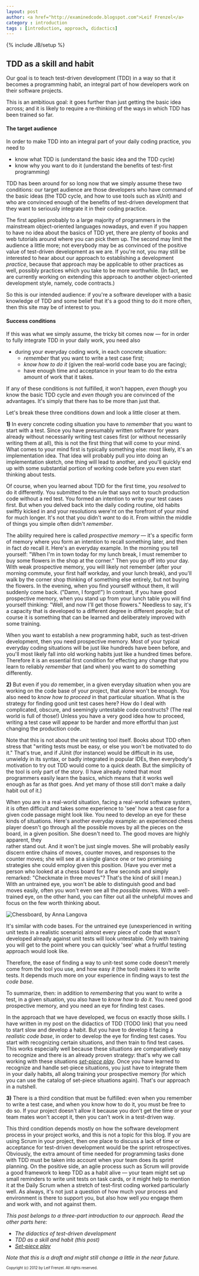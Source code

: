 ```yaml
---
layout: post
author: <a href="http://examinedcode.blogspot.com">Leif Frenzel</a>
category : introduction
tags : [introduction, approach, didactics]
---
```

{% include JB/setup %}

## TDD as a skill and habit

Our goal is to teach test-driven development (TDD) in a way so that it becomes
a programming habit, an integral part of how developers work on their software
projects.

This is an ambitious goal: it goes further than just getting the basic idea
across; and it is likely to require a re-thinking of the ways in which TDD
has been trained so far.


#### The target audience

In order to make TDD into an integral part of your daily coding practice, you
need to

* know what TDD is (understand the basic idea and the TDD cycle)
* know why you want to do it (understand the benefits of test-first programming)

TDD has been around for so long now that we simply assume these two conditions:
our target audience are those developers who have command of the basic ideas
(the TDD cycle, and how to use tools such as xUnit) and who are convinced 
enough of the benefits of test-driven development that they want to seriously
integrate it in their coding practice. 

The first applies probably to a large majority of programmers in the mainstream
object-oriented languages nowadays, and even if you happen to have no idea
about the basics of TDD yet, there are plenty of books and web tutorials around
where you can pick them up. The second may limit the audience a little more; 
not everybody may be as convinced of the positive value of test-driven
development as we are. If you're not, you may still be interested to hear
about our approach to establishing a development _practice_, because that 
approach may be applicable to other practices as well, possibly practices which
you take to be more worthwhile. (In fact, we are currently working on extending
this approach to another object-oriented development style, namely, code 
contracts.) 

So this is our intended audience: if you're a software developer with a basic
knowledge of TDD and some belief that it's a good thing to do it more often,
then this site may be of interest to you.


#### Success conditions

If this was what we simply assume, the tricky bit comes now &mdash; for in 
order to fully integrate TDD in your daily work, you need also

*   during your everyday coding work, in each concrete situation:
    * _remember_ that you want to write a test case first;
    * _know how to do it_ (given the real-world code base you are facing);
    * have enough time and acceptance in your team to do the extra amount of
      work that it takes.

If any of these conditions is not fulfilled, it won't happen, _even though_
you know the basic TDD cycle and _even though_ you are convinced of the 
advantages. It's simply that there has to be more than just that.

Let's break these three conditions down and look a little closer at them.

**1)** In every concrete coding situation you have to _remember_ that you want
to start with a test. Since you have presumably written software for years
already without necessarily writing test cases first (or without necessarily
writing them at all), this is not the first thing that will come to your mind.
What comes to your mind first is typically something else: most likely, it's
an implementation idea. That idea will probably pull you into doing an 
implementation sketch, one thing will lead to another, and you'll quickly end
up with some substantial portion of working code before you even start 
thinking about tests.

Of course, when you learned about TDD for the first time, you _resolved_ to do
it differently. You submitted to the rule that says not to touch production
code without a red test. You formed an intention to write your test cases 
first. But when you delved back into the daily coding routine, old habits 
swiftly kicked in and your resolutions were'nt on the forefront of your mind
for much longer. It's not that you didn't _want_ to do it. From within the
middle of things you simple often didn't _remember_.

The ability required here is called _prospective memory_ &mdash; it's a 
specific form of memory where you form an intention to recall something later,
and then in fact _do_ recall it. Here's an everyday example. In the morning
you tell yourself: "When I'm in town today for my lunch break, I must remember
to buy some flowers in the shop at the corner." Then you go off into your day.
With weak prospective memory, you will likely not remember (after your morning
commute, your first half workday, and your lunch break), and you'll walk by the
corner shop thinking of something else entirely, but not buying the flowers.
In the evening, when you find yourself without them, it will suddenly come
back. ("Damn, I forgot!") In contrast, if you have good prospective memory, 
when you stand up from your lunch table you will find yourself thinking: "Well,
and now I'll get those flowers." Needless to say, it's a capacity that is 
developed to a different degree in different people; but of course it is 
something that can be learned and deliberately improved with some training.

When you want to establish a new programming habit, such as test-driven 
development, then you need prospective memory. Most of your typical everyday
coding situations will be just like hundreds have been before, and you'll most
likely fall into old working habits just like a hundred times before. Therefore
it is an essential first condition for effecting any change that you learn to
reliably _remember_ that (and when) you want to do something differently.

**2)** But even if you _do_ remember, in a given everyday situation when you 
are working on the code base of your project, that alone won't be enough. You
also need to _know how to proceed_ in that particular situation. What is the
strategy for finding good unit test cases here? How do I deal with complicated,
obscure, and seemingly untestable code constructs? (The real world is full of
those!) Unless you have a very good idea how to proceed, writing a test case 
will appear to be harder and more effortful than just changing the production
code.

Note that this is not about the unit testing tool itself. Books about TDD often
stress that "writing tests must be easy, or else you won't be motivated to do
it." That's true, and if JUnit (for instance) would be difficult in its use,
unwieldy in its syntax, or badly integrated in popular IDEs, then everybody's
motivation to try out TDD would come to a quick death. But the simplicity of
the tool is only part of the story. (I have already noted that most
programmers easily learn the basics, which means that it works well enough as
far as _that_ goes. And yet many of those still don't make a daily habit out 
of it.)

When you are in a real-world situation, facing a real-world software system, 
it is often difficult and takes some experience to 'see' how a test case for a
given code passage might look like. You need to develop an eye for these kinds
of situations. Here's another everyday example: an experienced chess player
doesn't go through all the possible moves by all the pieces on the board, in a
given position. She doesn't need to. The good moves are highly apparent, they   
rather stand out. And it won't be just single moves. She will probably easily
discern entire chains of moves, counter moves, and responses to the counter
moves; she will see at a single glance one or two promising strategies she 
could employ given this position. (Have you ever met a person who looked at a
chess board for a few seconds and simply remarked: "Checkmate in three moves"?
That's the kind of skill I mean.) With an untrained eye, you won't be able to
distinguish good and bad moves easily, often you won't even see all
the _possible_ moves. With a well-trained eye, on the other hand, you can
filter out all the unhelpful moves and focus on the few worth thinking about.

![Chessboard, by Anna Langova](http://andrena.github.com/reality-tdd/assets/images/2012-07-11-chessboard.jpg "Chessboard, by Anna Langova")

It's similar with code bases. For the untrained eye (unexperienced in writing
unit tests in a realistic scenario) almost every piece of code that wasn't
developed already against unit tests will look untestable. Only with training
you will get to the point where you can quickly 'see' what a fruitful testing
approach would look like.

Therefore, the ease of finding a way to unit-test some code doesn't merely
come from the tool you use, and how easy _it_ (the tool) makes it to
write tests. It depends much more on your experience in finding ways to test
_the code base_.

To summarize, then: in addition to _remembering_ that you want to write
a test, in a given situation, you also have to _know how to do it_. You
need good prospective memory, and you need an eye for finding test cases.

In the approach that we have developed, we focus on exactly those skills. I
have written in my post on the didactics of TDD (TODO link) that you need to
start slow and develop a habit. But you have to develop it facing a
_realistic code base_, in order to develop the eye for finding test cases. You
start with recognizing certain situations, and then train to find test cases. 
This works especially well because these situations are comparatively easy to
recognize and there is an already proven strategy: that's why we call working
with these situations 
[_set-piece play_](http://andrena.github.com/reality-tdd/introduction/2012/07/10/set-play/). 
Once you have learned to recognize and handle set-piece situations, you just
have to integrate them in your daily habits, all along training your 
prospective memory (for which you can use the catalog of set-piece situations
again). That's our approach in a nutshell.

**3)** There is a third condition that must be fulfilled: even when you 
remember to write a test case, and when you know how to do it, you must be 
free to do so. If your project doesn't allow it because you don't get the time
or your team mates won't accept it, then you can't work in a test-driven way.

This third condition depends mostly on how the software development process 
in your project works, and this is not a topic for this blog. If you are using
Scrum in your project, then one place to discuss a lack of time or acceptance
for test-driven development would be the sprint retrospectives. Obviously,
the extra amount of time needed for programming tasks done with TDD must be
taken into account when your team does its sprint planning. On the positive
side, an agile process such as Scrum will provide a good framework to keep
TDD as a habit alive &mdash; your team might set up small reminders to write
unit tests on task cards, or it might help to mention it at the Daily Scrum
when a stretch of test-first coding worked particularly well. As always, it's
not just a question of how much your process and environment is there to 
support you, but also how well _you_ engage them and work with, and not 
against them. 

_This post belongs to a three-part introduction to our approach. Read the
other parts here:_

*   _The didactics of test-driven development_ 
*   _TDD as a skill and habit (this post)_
*   [_Set-piece play_](http://andrena.github.com/reality-tdd/introduction/2012/07/10/set-play/)

_Note that this is a draft and might still change a little in the near future._

<sub><sup>Copyright (c) 2012 by Leif Frenzel. All rights reserved.</sup></sub>